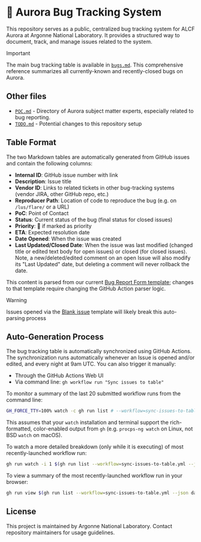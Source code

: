# :bug: Aurora Bug Tracking System

This repository serves as a public, centralized bug tracking system for ALCF Aurora at Argonne National Laboratory. It provides a structured way to document, track, and manage issues related to the system.

> [!IMPORTANT]
> The main bug tracking table is available in [`bugs.md`](bugs.md). This comprehensive reference summarizes all currently-known and recently-closed bugs on Aurora.

## Other files

- [`POC.md`](POC.md) - Directory of Aurora subject matter experts, especially related to bug reporting.
- [`TODO.md`](TODO.md) - Potential changes to this repository setup

## Table Format

The two Markdown tables are automatically generated from GitHub issues and contain the following columns:

- **Internal ID**: GitHub issue number with link
- **Description**: Issue title
- **Vendor ID**: Links to related tickets in other bug-tracking systems (vendor JIRA, other GitHub repo, etc.)
- **Reproducer Path**: Location of code to reproduce the bug (e.g. on `/lus/flare/` or a URL)
- **PoC**: Point of Contact
- **Status**: Current status of the bug (final status for closed issues)
- **Priority**: 🚨 if marked as priority
- **ETA**: Expected resolution date
- **Date Opened**: When the issue was created
- **Last Updated/Closed Date**: When the issue was last modified (changed title or edited text body for open issues) or closed (for closed issues). Note, a new/deleted/edited comment on an open Issue will also modify its "Last Updated" date, but deleting a comment will never rollback the date.
<!--- KGF: cannot find documentation of gh CLI's updatedAt JSON field precise details. Also consider adding GH Issue labels, author, assignedTo fields to the tables? -->

This content is parsed from our current [Bug Report Form template](https://github.com/argonne-lcf/AuroraBugTracking/issues/new?template=1-BugReportForm.yaml); changes to that template require changing the GitHub Action parser logic.

> [!WARNING]
> Issues opened via the [Blank issue](https://github.com/argonne-lcf/AuroraBugTracking/issues/new) template will likely break this auto-parsing process

## Auto-Generation Process

The bug tracking table is automatically synchronized using GitHub Actions. The synchronization runs automatically whenever an Issue is opened and/or edited, and every night at 9am UTC. You can also trigger it manually:
- Through the GitHub Actions Web UI
- Via command line: `gh workflow run "Sync issues to table"`

To monitor a summary of the last 20 submitted workflow runs from the command line:
```bash
GH_FORCE_TTY=100% watch -c gh run list # --workflow=sync-issues-to-table.yml
```
This assumes that your `watch` installation and terminal support the rich-formatted, color-enabled output from `gh` (e.g. `procps-ng watch` on Linux, not BSD `watch` on macOS).

To watch a more detailed breakdown (only while it is executing) of most recently-launched workflow run:
```bash
gh run watch -i 1 $(gh run list --workflow=sync-issues-to-table.yml --json databaseId --jq '.[0].databaseId')
```
<!-- gh run view --job=$(gh run view $(gh run list --workflow=sync-issues-to-table.yml --json databaseId --jq '.[0].databaseId') --json jobs --jq '.jobs[0].databaseId')  -->
To view a summary of the most recently-launched workflow run in your browser:
```bash
gh run view $(gh run list --workflow=sync-issues-to-table.yml --json databaseId --jq '.[0].databaseId') -w
```

## License

This project is maintained by Argonne National Laboratory. Contact repository maintainers for usage guidelines.
